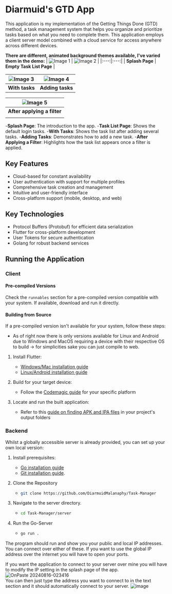 # Diarmuid's GTD App

This application is my implementation of the Getting Things Done (GTD) method, a task management system that helps you organize and prioritize tasks based on what you need to complete them. This application employs a client server model combined with a cloud service for access anywhere across different devices.


**There are different, animated background themes available, I've varied them in the demo:**
| ![Image 1](https://github.com/user-attachments/assets/6e0c2507-7381-4475-a968-4f5fdaa2da37) | ![Image 2](https://github.com/user-attachments/assets/d8ceb144-fd29-4e37-a0ba-2ad425e12381) |
|:---:|:---:|
| **Splash Page** | **Empty Task List Page** |


| ![Image 3](https://github.com/user-attachments/assets/e66506b3-3436-4f96-9c1a-04d2d0b6e303) | ![Image 4](https://github.com/user-attachments/assets/74733615-85ae-4807-9d62-6a888110c2aa) |
|:---:|:---:|
| **With tasks** | **Adding tasks** |

| ![Image 5](https://github.com/user-attachments/assets/fb3188c6-caa7-437e-8699-523c00f975d6) |
|:---:|
| **After applying a filter** |
||
-**Splash Page**: The introduction to the app.
-**Task List Page**: Shows the default login tasks.
-**With Tasks**: Shows the task list after adding several tasks.
-**Adding Tasks**: Demonstrates how to add a new task.
-**After Applying a Filter**: Highlights how the task list appears once a filter is applied.




## Key Features
- Cloud-based for constant availability
- User authentication with support for multiple profiles
- Comprehensive task creation and management
- Intuitive and user-friendly interface
- Cross-platform support (mobile, desktop, and web)

## Key Technologies
- Protocol Buffers (Protobuf) for efficient data serialization
- Flutter for cross-platform development
- User Tokens for secure authentication
- Golang for robust backend services

## Running the Application

### Client

#### Pre-compiled Versions
Check the `runnables` section for a pre-compiled version compatible with your system. If available, download and run it directly.

#### Building from Source
If a pre-compiled version isn't available for your system, follow these steps:
   - As of right now there is only versions available for Linux and Android due to Windows and MacOS requiring a device with their respective OS to build -> for simplicities sake you can just compile to web.

1. Install Flutter:
   - [Windows/Mac installation guide](https://radixweb.com/blog/install-flutter-on-windows-mac-and-android)
   - [Linux/Android installation guide](https://docs.flutter.dev/get-started/install/linux/android)

2. Build for your target device:
   - Follow the [Codemagic guide](https://docs.codemagic.io/flutter-configuration/flutter-projects/) for your specific platform

3. Locate and run the built application:
   - Refer to this [guide on finding APK and IPA files](https://medium.com/@chetan.akarte/how-to-get-apk-and-ipa-files-from-flutter-af2f7af1220f) in your project's output folders

### Backend 

Whilst a globally accessible server is already provided, you can set up your own local version:

1. Install prerequisites:
   - [Go installation guide](https://go.dev/doc/install)
   - [Git installation guide](https://github.com/git-guides/install-git).
  
2. Clone the Repository
   - ```bash
     git clone https://github.com/DiarmuidMalanaphy/Task-Manager
3. Navigate to the server directory.
   - ```bash
     cd Task-Manager/server
4. Run the Go-Server
   - ```bash
     go run .

The program should run and show you your public and local IP addresses. You can connect over either of these. If you want to use the global IP address over the internet you will have to open your ports. 

If you want the application to connect to your server over mine you will have to modify the IP setting in the splash page of the app.
![OnPaste 20240816-023416](https://github.com/user-attachments/assets/323f479a-d0bb-4722-8c97-732233ca8a0c)\
You can then just type the address you want to connect to in the text section and it should automatically connect to your server.
![image](https://github.com/user-attachments/assets/a26f61b8-4dda-4dae-8750-29ff0b4ee447)



